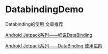 # DatabindingDemo
Databinding的使用
文章推荐
  
[Android Jetpack系列——细说DataBinding](https://www.jianshu.com/p/2b715d788423)  

[Android Jetpack系列——DataBinding 使用进阶](https://www.jianshu.com/p/22f7d7703381)
